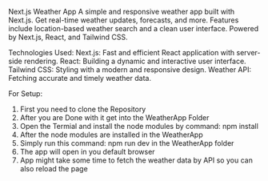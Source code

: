 Next.js Weather App
A simple and responsive weather app built with Next.js. Get real-time weather updates, forecasts, and more. Features include location-based weather search and a clean user interface. Powered by Next.js, React, and Tailwind CSS.

Technologies Used:
Next.js: Fast and efficient React application with server-side rendering.
React: Building a dynamic and interactive user interface.
Tailwind CSS: Styling with a modern and responsive design.
Weather API: Fetching accurate and timely weather data.

For Setup:
1. First you need to clone the Repository
2. After you are Done with it get into the WeatherApp Folder
3. Open the Termial and install the node modules by command: npm install
4. After the node modules are installed in the WeatherApp
5. Simply run this command: npm run dev 
in the WeatherApp folder
6. The app will open in you default browser
7. App might take some time to fetch the weather data by API so you can also reload the page
